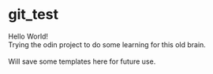 # git_test
Hello World!\
Trying the odin project to do some learning for this old brain.\
<br>
Will save some templates here for future use.